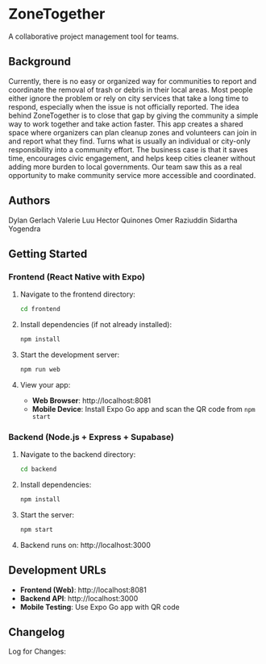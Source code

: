 # ZoneTogether

A collaborative project management tool for teams.

## Background

Currently, there is no easy or organized way for communities to report and coordinate the removal of trash or debris in their local areas. 
Most people either ignore the problem or rely on city services that take a long time to respond, especially when the issue is not officially reported. 
The idea behind ZoneTogether is to close that gap by giving the community a simple way to work together and take action faster. 
This app creates a shared space where organizers can plan cleanup zones and volunteers can join in and report what they find. 
Turns what is usually an individual or city-only responsibility into a community effort. The business case is that it saves time, encourages civic engagement, and helps keep cities cleaner without adding more burden to local governments. 
Our team saw this as a real opportunity to make community service more accessible and coordinated.

## Authors
Dylan Gerlach 
Valerie Luu 
Hector Quinones 
Omer Raziuddin
Sidartha Yogendra

## Getting Started

### Frontend (React Native with Expo)

1. Navigate to the frontend directory:

   ```bash
   cd frontend
   ```

2. Install dependencies (if not already installed):

   ```bash
   npm install
   ```

3. Start the development server:

   ```bash
   npm run web
   ```

4. View your app:
   - **Web Browser**: http://localhost:8081
   - **Mobile Device**: Install Expo Go app and scan the QR code from `npm start`

### Backend (Node.js + Express + Supabase)

1. Navigate to the backend directory:

   ```bash
   cd backend
   ```

2. Install dependencies:

   ```bash
   npm install
   ```

3. Start the server:

   ```bash
   npm start
   ```

4. Backend runs on: http://localhost:3000

## Development URLs

- **Frontend (Web)**: http://localhost:8081
- **Backend API**: http://localhost:3000
- **Mobile Testing**: Use Expo Go app with QR code

## Changelog

Log for Changes:




